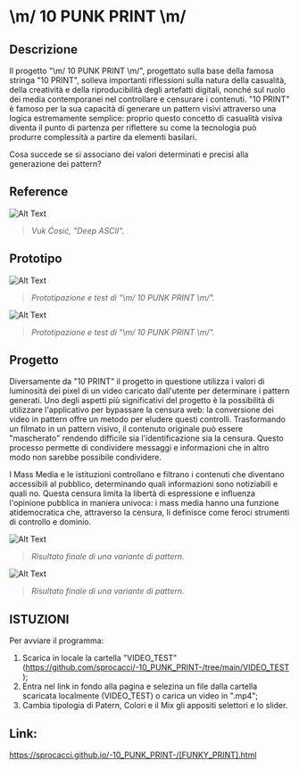 # \m/ 10 PUNK PRINT \m/

## Descrizione
Il progetto "\m/ 10 PUNK PRINT \m/", progettato sulla base della famosa stringa "10 PRINT", solleva importanti riflessioni sulla natura della casualità, della creatività e della riproducibilità degli artefatti digitali, nonché sul ruolo dei media contemporanei nel controllare e censurare i contenuti. "10 PRINT" è famoso per la sua capacità di generare un pattern visivi attraverso una logica estremamente semplice: proprio questo concetto di casualità visiva diventa il punto di partenza per riflettere su come la tecnologia può produrre complessità a partire da elementi basilari.

Cosa succede se si associano dei valori determinati e precisi alla generazione dei pattern? 


## Reference

![Alt Text](https://github.com/sprocacci/archive-2024/blob/main/sprocacci/ASSETS/stvincent-3296955373.gif)
>_Vuk Ćosić, "Deep ASCII"._  


## Prototipo

![Alt Text](https://github.com/sprocacci/archive-2024/blob/main/sprocacci/ASSETS/52E7FE6C-1E39-429D-B48F-D8983259EB92-ezgif.com-optimize(1).gif)
>_Prototipazione e test di "\m/ 10 PUNK PRINT \m/"._
>
![Alt Text](https://github.com/sprocacci/archive-2024/blob/main/sprocacci/ASSETS/IMG_6467-ezgif.com-optimize(1).gif)
>_Prototipazione e test di "\m/ 10 PUNK PRINT \m/"._  


## Progetto

Diversamente da "10 PRINT" il progetto in questione utilizza i valori di luminosità dei pixel di un video caricato dall'utente per determinare i pattern generati. Uno degli aspetti più significativi del progetto è la possibilità di utilizzare l'applicativo per bypassare la censura web: la conversione dei video in pattern offre un metodo per eludere questi controlli. Trasformando un filmato in un pattern visivo, il contenuto originale può essere "mascherato" rendendo difficile sia l'identificazione sia la censura. Questo processo permette di condividere messaggi e informazioni che in altro modo non sarebbe possibile condividere. 

I Mass Media e le istituzioni controllano e filtrano i contenuti che diventano accessibili al pubblico, determinando quali informazioni sono notiziabili e quali no. Questa censura limita la libertà di espressione e influenza l'opinione pubblica in maniera univoca: i mass media hanno una funzione atidemocratica che, attraverso la censura, li definisce come feroci strumenti di controllo e dominio.

![Alt Text](https://github.com/sprocacci/archive-2024/blob/main/sprocacci/ASSETS/Registrazioneschermo2024-06-18alle15.42.18-ezgif.com-optimize.gif)
>_Risultato finale di una variante di pattern._

![Alt Text](https://github.com/sprocacci/archive-2024/blob/main/sprocacci/ASSETS/Registrazioneschermo2024-06-18alle16.04.53-ezgif.com-optimize.gif)
>_Risultato finale di una variante di pattern._


## ISTUZIONI

Per avviare il programma:

 1. Scarica in locale la cartella "VIDEO_TEST" (https://github.com/sprocacci/-10_PUNK_PRINT-/tree/main/VIDEO_TEST); 
 2. Entra nel link in fondo alla pagina e selezina un file dalla cartella scaricata localmente (VIDEO_TEST) o carica un video in ".mp4";
 3. Cambia tipologia di Patern, Colori e il Mix gli appositi selettori e lo slider.
 

## Link:
https://sprocacci.github.io/-10_PUNK_PRINT-/[FUNKY_PRINT].html
